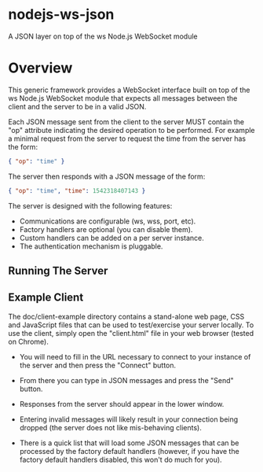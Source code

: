 # nodejs-ws-json

A JSON layer on top of the ws Node.js WebSocket module

# Overview

This generic framework provides a WebSocket interface built on top of
the ws Node.js WebSocket module that expects all messages between the
client and the server to be in a valid JSON.

Each JSON message sent from the client to the server MUST contain the
"op" attribute indicating the desired operation to be performed. For
example a minimal request from the server to request the time from the
server has the form:

```json
{ "op": "time" }
```

The server then responds with a JSON message of the form:

```json
{ "op": "time", "time": 1542318407143 }
```

The server is designed with the following features:

- Communications are configurable (ws, wss, port, etc).
- Factory handlers are optional (you can disable them).
- Custom handlers can be added on a per server instance.
- The authentication mechanism is pluggable.

## Running The Server

## Example Client

The doc/client-example directory contains a stand-alone web page, CSS
and JavaScript files that can be used to test/exercise your server
locally. To use the client, simply open the "client.html" file in your
web browser (tested on Chrome).

- You will need to fill in the URL necessary to connect to your
  instance of the server and then press the "Connect" button.

- From there you can type in JSON messages and press the "Send"
  button.

- Responses from the server should appear in the lower window.

- Entering invalid messages will likely result in your connection
  being dropped (the server does not like mis-behaving clients).

- There is a quick list that will load some JSON messages that can be
  processed by the factory default handlers (however, if you have the
  factory default handlers disabled, this won't do much for you).

